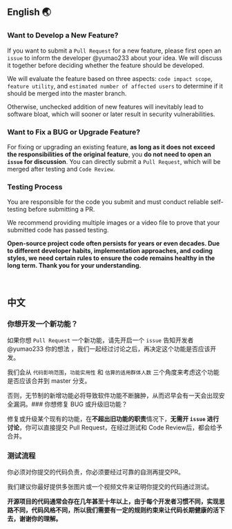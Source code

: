 ## English 🌏

### Want to Develop a New Feature?

If you want to submit a `Pull Request` for a new feature, please first open an `issue` to inform the developer @yumao233 about your idea. We will discuss it together before deciding whether the feature should be developed.

We will evaluate the feature based on three aspects: `code impact scope`, `feature utility`, and `estimated number of affected users` to determine if it should be merged into the master branch.

Otherwise, unchecked addition of new features will inevitably lead to software bloat, which will sooner or later result in security vulnerabilities.

### Want to Fix a BUG or Upgrade Feature?

For fixing or upgrading an existing feature, **as long as it does not exceed the responsibilities of the original feature**, you **do not need to open an `issue` for discussion**. You can directly submit a `Pull Request`, which will be merged after testing and `Code Review`.

### Testing Process

You are responsible for the code you submit and must conduct reliable self-testing before submitting a PR.

We recommend providing multiple images or a video file to prove that your submitted code has passed testing.

**Open-source project code often persists for years or even decades. Due to different developer habits, implementation approaches, and coding styles, we need certain rules to ensure the code remains healthy in the long term. Thank you for your understanding.**

<br />

## 中文

### 你想开发一个新功能？

如果你想 `Pull Request` 一个新功能，请先开启一个 `issue` 告知开发者 @yumao233 你的想法 ，我们一起经过讨论之后，再决定这个功能是否应该开发。

我们会从 `代码影响范围`，`功能实用性` 和 `估算的适用群体人数` 三个角度来考虑这个功能是否应该合并到 master 分支。

否则，无节制的新增功能必将导致软件功能不断臃肿，从而迟早会有一天会出现安全漏洞。### 你想修复 BUG 或升级旧功能？

修复或升级某个现有的功能，在**不超出旧功能的职责**情况下，**无需开 `issue` 进行讨论**，你可以直接提交 Pull Request，在经过测试和 Code Review后，都会给予合并。

### 测试流程

你必须对你提交的代码负责，你必须要经过可靠的自测再提交PR。


我们建议你最好提供多张图片或一个视频文件来证明你提交的代码通过测试。


**开源项目的代码通常会存在几年甚至十年以上，由于每个开发者习惯不同，实现思路不同，代码风格不同，所以我们需要有一定的规则约束来让代码长期健康的活下去，谢谢你的理解。**

